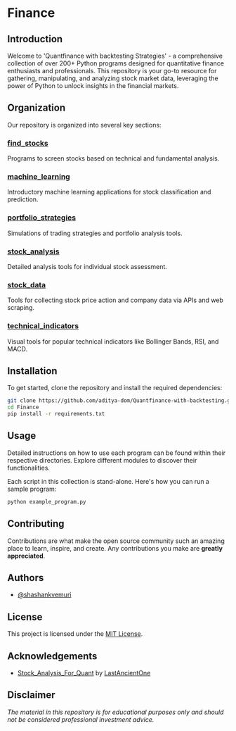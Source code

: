 
# Finance

## Introduction
Welcome to 'Quantfinance with backtesting Strategies' - a comprehensive collection of over 200+ Python programs designed for quantitative finance enthusiasts and professionals. This repository is your go-to resource for gathering, manipulating, and analyzing stock market data, leveraging the power of Python to unlock insights in the financial markets.

## Organization
Our repository is organized into several key sections:

### [find_stocks](/find_stocks)
Programs to screen stocks based on technical and fundamental analysis.

### [machine_learning](/machine_learning)
Introductory machine learning applications for stock classification and prediction.

### [portfolio_strategies](/portfolio_strategies)
Simulations of trading strategies and portfolio analysis tools.

### [stock_analysis](/stock_analysis)
Detailed analysis tools for individual stock assessment.

### [stock_data](/stock_data)
Tools for collecting stock price action and company data via APIs and web scraping.

### [technical_indicators](/technical_indicators)
Visual tools for popular technical indicators like Bollinger Bands, RSI, and MACD.

## Installation
To get started, clone the repository and install the required dependencies:

```bash
git clone https://github.com/aditya-dom/Quantfinance-with-backtesting.git
cd Finance
pip install -r requirements.txt
```

## Usage
Detailed instructions on how to use each program can be found within their respective directories. Explore different modules to discover their functionalities.

Each script in this collection is stand-alone. Here's how you can run a sample program:

```bash
python example_program.py
```

## Contributing
Contributions are what make the open source community such an amazing place to learn, inspire, and create. Any contributions you make are **greatly appreciated**.

## Authors
- [@shashankvemuri](https://www.github.com/aditya-dom)

## License
This project is licensed under the [MIT License](LICENSE).

## Acknowledgements
- [Stock_Analysis_For_Quant](https://github.com/LastAncientOne/Stock_Analysis_For_Quant/tree/master/Python_Stock/Technical_Indicators) by [LastAncientOne](https://github.com/LastAncientOne)

## Disclaimer
*The material in this repository is for educational purposes only and should not be considered professional investment advice.*
